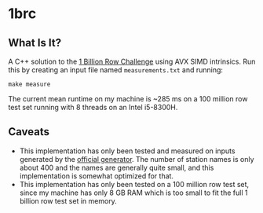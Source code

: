 # 1brc

## What Is It?

A C++ solution to the [1 Billion Row Challenge](https://1brc.dev/) using AVX SIMD intrinsics. Run this by creating an input file named `measurements.txt` and running:
```
make measure
```

The current mean runtime on my machine is ~285 ms on a 100 million row test set running with 8 threads on an Intel i5-8300H.

## Caveats

- This implementation has only been tested and measured on inputs generated by the [official generator](https://github.com/gunnarmorling/1brc). The number of station names is only about 400 and the names are generally quite small, and this implementation is somewhat optimized for that.
- This implementation has only been tested on a 100 million row test set, since my machine has only 8 GB RAM which is too small to fit the full 1 billion row test set in memory.
